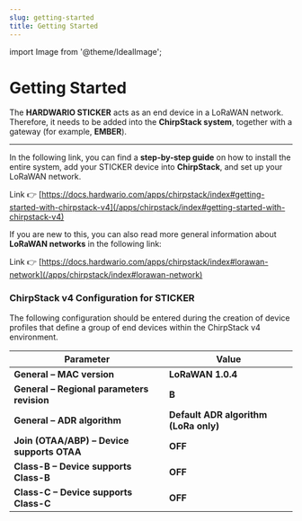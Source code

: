 ```yaml
---
slug: getting-started
title: Getting Started
---
```

import Image from '@theme/IdealImage';

# Getting Started

The **HARDWARIO STICKER** acts as an end device in a LoRaWAN network.  
Therefore, it needs to be added into the **ChirpStack system**, together with a gateway (for example, **EMBER**).

---

In the following link, you can find a **step-by-step guide** on how to install the entire system, add your STICKER device into **ChirpStack**, and set up your LoRaWAN network.

Link 👉 [https://docs.hardwario.com/apps/chirpstack/index#getting-started-with-chirpstack-v4](/apps/chirpstack/index#getting-started-with-chirpstack-v4)

If you are new to this, you can also read more general information about **LoRaWAN networks** in the following link:

Link 👉 [https://docs.hardwario.com/apps/chirpstack/index#lorawan-network](/apps/chirpstack/index#lorawan-network)

### ChirpStack v4 Configuration for STICKER

The following configuration should be entered during the creation of device profiles that define a group of end devices within the ChirpStack v4 environment.

| **Parameter** | **Value** |
|----------------|-----------|
| **General – MAC version** | **LoRaWAN 1.0.4** |
| **General – Regional parameters revision** | **B** |
| **General – ADR algorithm** | **Default ADR algorithm (LoRa only)** |
| **Join (OTAA/ABP) – Device supports OTAA** | **OFF** |
| **Class-B – Device supports Class-B** | **OFF** |
| **Class-C – Device supports Class-C** | **OFF** |
